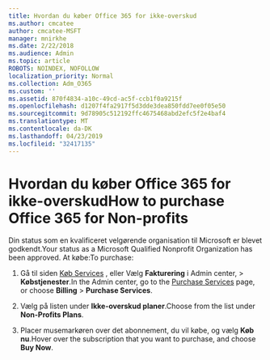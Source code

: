```yaml
---
title: Hvordan du køber Office 365 for ikke-overskud
ms.author: cmcatee
author: cmcatee-MSFT
manager: mnirkhe
ms.date: 2/22/2018
ms.audience: Admin
ms.topic: article
ROBOTS: NOINDEX, NOFOLLOW
localization_priority: Normal
ms.collection: Adm_O365
ms.custom: ''
ms.assetid: 870f4834-a10c-49cd-ac5f-ccb1f0a9215f
ms.openlocfilehash: d1207f4fa2917f5d3dde3dea850fdd7ee0f05e50
ms.sourcegitcommit: 9d78905c512192ffc4675468abd2efc5f2e4baf4
ms.translationtype: MT
ms.contentlocale: da-DK
ms.lasthandoff: 04/23/2019
ms.locfileid: "32417135"
---
```

# <a name="how-to-purchase-office-365-for-non-profits"></a><span data-ttu-id="49cf8-102">Hvordan du køber Office 365 for ikke-overskud</span><span class="sxs-lookup"><span data-stu-id="49cf8-102">How to purchase Office 365 for Non-profits</span></span>

<span data-ttu-id="49cf8-103">Din status som en kvalificeret velgørende organisation til Microsoft er blevet godkendt.</span><span class="sxs-lookup"><span data-stu-id="49cf8-103">Your status as a Microsoft Qualified Nonprofit Organization has been approved.</span></span> <span data-ttu-id="49cf8-104">At købe:</span><span class="sxs-lookup"><span data-stu-id="49cf8-104">To purchase:</span></span>
  
1. <span data-ttu-id="49cf8-105">Gå til siden [Køb Services](https://go.microsoft.com/fwlink/p/?linkid=868433) , eller Vælg **Fakturering** i Admin center, \> **Købstjenester**.</span><span class="sxs-lookup"><span data-stu-id="49cf8-105">In the Admin center, go to the [Purchase Services](https://go.microsoft.com/fwlink/p/?linkid=868433) page, or choose **Billing** \> **Purchase Services**.</span></span>
    
2. <span data-ttu-id="49cf8-106">Vælg på listen under **Ikke-overskud planer**.</span><span class="sxs-lookup"><span data-stu-id="49cf8-106">Choose from the list under **Non-Profits Plans**.</span></span>
    
3. <span data-ttu-id="49cf8-107">Placer musemarkøren over det abonnement, du vil købe, og vælg **Køb nu**.</span><span class="sxs-lookup"><span data-stu-id="49cf8-107">Hover over the subscription that you want to purchase, and choose **Buy Now**.</span></span>
    

